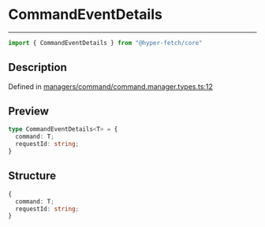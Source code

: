 

# CommandEventDetails

<div class="api-docs__separator" data-reactroot="">

---

</div><div class="api-docs__import" data-reactroot="">

```ts
import { CommandEventDetails } from "@hyper-fetch/core"
```

</div><div class="api-docs__section">

## Description

</div><div class="api-docs__description"><span class="api-docs__do-not-parse">



</span></div><p class="api-docs__definition">

Defined in [managers/command/command.manager.types.ts:12](https://github.com/BetterTyped/hyper-fetch/blob/2ce105c7/packages/core/src/managers/command/command.manager.types.ts#L12)

</p><div class="api-docs__section">

## Preview

</div><div class="api-docs__preview type">

```ts
type CommandEventDetails<T> = {
  command: T; 
  requestId: string; 
}
```

</div><div class="api-docs__section">

## Structure

</div><div class="api-docs__returns">

```ts
{
  command: T;
  requestId: string;
}
```

</div>
